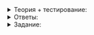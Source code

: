 
<details>
<summary>Теория + тестирование:</summary>

# Хорошие и плохие хеш-функции

Мы рассмотрели уже две хеш-функции для автомобильных номеров. Одна — простая — учитывала только цифровую часть. Другая — её вы написали сами — учитывала весь номер, но предварительно конвертировала его в строку. В этом уроке выясним, можно ли утверждать, что одна из них лучше другой, и разберёмся, что такое хорошая хеш-функция. Вы увидите:  `unordered_map`  может быть эффективным, только если выбранная хеш-функция хороша.

В этом уроке нам понадобится генератор случайных номеров:

```cpp
class PlateGenerator {
    char GenerateChar() {
        uniform_int_distribution<short> char_gen{0, static_cast<short>(possible_chars_.size() - 1)};
        return possible_chars_[char_gen(engine_)];
    }

    int GenerateNumber() {
        uniform_int_distribution<short> num_gen{0, 999};
        return num_gen(engine_);
    }

    int GenerateRegion() {
        uniform_int_distribution<short> region_gen{0, static_cast<short>(possible_regions_.size() - 1)};
        return possible_regions_[region_gen(engine_)];
    }

public:
    VehiclePlate Generate() {
        return VehiclePlate(GenerateChar(), GenerateChar(), GenerateNumber(), GenerateChar(), GenerateRegion());
    }

private:
    mt19937 engine_;

    // допустимые значения сохраним в static переменных
    // они объявлены inline, чтобы их определение не надо было выносить вне класса
    inline static const array possible_regions_
        = {1,  2,  102, 3,   4,   5,   6,   7,   8,  9,   10,  11,  12, 13,  113, 14,  15, 16,  116, 17, 18,
           19, 20, 21,  121, 22,  23,  93,  123, 24, 84,  88,  124, 25, 125, 26,  27,  28, 29,  30,  31, 32,
           33, 34, 35,  36,  136, 37,  38,  85,  39, 91,  40,  41,  82, 42,  142, 43,  44, 45,  46,  47, 48,
           49, 50, 90,  150, 190, 51,  52,  152, 53, 54,  154, 55,  56, 57,  58,  59,  81, 159, 60,  61, 161,
           62, 63, 163, 64,  164, 65,  66,  96,  67, 68,  69,  70,  71, 72,  73,  173, 74, 174, 75,  80, 76,
           77, 97, 99,  177, 199, 197, 777, 78,  98, 178, 79,  83,  86, 87,  89,  94,  95};

    // постфикс s у литерала тут недопустим, он приведёт к неопределённому поведению
    inline static const string_view possible_chars_ = "ABCEHKMNOPTXY"sv;
};

```

Протестируем генератор номеров, выведя десять случайных:

```cpp
...

int main() {
    static const int N = 10;
    PlateGenerator plate_gen;

    for (int i = 0; i < N; ++i) {
        cout << plate_gen.Generate() << endl;
    }
}

```

Проверяем:

```cpp
BT905B173
HO221X87
NC278N11
YY996Y95
YY970P17
ET798M13
XB421A16
MY878T59
XH035T159
KO681Y22

```

Номера выглядят как случайные. Протестируем с помощью этого генератора различные хеш-функции. Начнём с простой, учитывающей только цифровую часть:

```cpp
class VehiclePlate {
private:
    auto AsTuple() const {
        return tie(letters_, digits_, region_);
    }

public:
    bool operator==(const VehiclePlate& other) const {
        return AsTuple() == other.AsTuple();
    }

    bool operator<(const VehiclePlate& other) const {
        return AsTuple() < other.AsTuple();
    }

    VehiclePlate(char l0, char l1, int digits, char l2, int region)
        : letters_{l0, l1, l2}
        , digits_(digits)
        , region_(region) {
    }

    string ToString() const {
        ostringstream out;
        out << letters_[0] << letters_[1];
        out << setfill('0') << right << setw(3) << digits_;
        out << letters_[2] << setw(2) << region_;

        return out.str();
    }

    const array<char, 3>& GetLetters() const {
        return letters_;
    }

    int GetDigits() const {
        return digits_;
    }

    int GetRegion() const {
        return region_;
    }

private:
    array<char, 3> letters_;
    int digits_;
    int region_;
};

struct PlateHasherTrivial {
    size_t operator()(const VehiclePlate& plate) const {
        return static_cast<size_t>(plate.GetDigits());
    }
};

```

Для проверки эффективности контейнера с такой хеш-функцией добавим в него 50 000 случайных номеров и столько же поищем. Будем сравнивать  `unordered_set`  и обычный  `set`. Чтобы поставить контейнеры в равное положение, вначале сгенерируем случайные номера и сохраним их в вектор:

```cpp
#include "log_duration.h"

#include <algorithm>
#include <iterator>
#include <set>
#include <unordered_set>

...

int main() {
    static const int N = 50'000;

    PlateGenerator generator;
    vector<VehiclePlate> fill_vector;
    vector<VehiclePlate> find_vector;

    generate_n(back_inserter(fill_vector), N, [&]() {
        return generator.Generate();
    });
    generate_n(back_inserter(find_vector), N, [&]() {
        return generator.Generate();
    });

    int found;
    {
        LOG_DURATION("unordered_set");
        unordered_set<VehiclePlate, PlateHasherTrivial> container;
        for (auto& p : fill_vector) {
            container.insert(p);
        }
        found = count_if(find_vector.begin(), find_vector.end(), [&](const VehiclePlate& plate) {
            return container.count(plate) > 0;
        });
    }
    cout << "Найдено повторов (1): "s << found << endl;

    {
        LOG_DURATION("set");
        set<VehiclePlate> container;
        for (auto& p : fill_vector) {
            container.insert(p);
        }
        found = count_if(find_vector.begin(), find_vector.end(), [&](const VehiclePlate& plate) {
            return container.count(plate) > 0;
        });
    }
    cout << "Найдено повторов (2): "s << found << endl;
}

```

Соберём программу с оптимизацией и проверим результат:

```cpp
unordered_set: 371 ms
Найдено повторов (1): 9
set: 52 ms
Найдено повторов (2): 9

```

Оба алгоритма выдали одинаковый ответ, но  `unordered_set`, вопреки теоретической оценке сложности, оказался вовсе не быстрее, а, наоборот, примерно в семь раз медленнее.

----------

Как вы думаете, почему так происходит?

-   Возникает много коллизий,  `unordered_set`  не может работать эффективно при таких условиях.
    
-   Хеш-функция вычисляется медленно, а в обычном  `set`  ничего не нужно вычислять.
    
-   С  `unordered_set`  всё в порядке, просто попался хороший случай для  `set`  и он работает быстро.
    
-   Всё правильно — оценка худшего случая для  `unordered_set`  хуже, а в предыдущих уроках говорилось, что нужно обращать внимание на худший случай.
    

Мы подобрали неудачную хеш-функцию, она провоцирует коллизии. Хорошо, что это всего лишь коллизии номеров в контейнере, а не машин на дорогах! Однако результат не лучший.

----------

Сможете ли вы оценить примерное количество коллизий? Сколько номеров попадает в одну корзинку?

-   В каждой корзинке ровно один номер.
    
-   Не много, но и не мало — примерно 50 номеров в каждой корзинке.
    
-   Очень много, примерно по 5 000 номеров в каждой корзинке!
    
-   Все номера попали в одну корзинку.
    

Хеш-функция может принимать всего 1000 разных значений. Это значит, что будет задействовано примерно 1000 корзин. Так как номеров 50 000, на каждую корзину приходится по 50 номеров. Это очень большое количество коллизий. Вот почему желательно, чтобы хеш-функция учитывала все данные.

----------

Модифицируем хеш-функцию, чтобы она учитывала не только цифровую часть, но и код региона:

```cpp
struct PlateHasherRegion {
    size_t operator()(const VehiclePlate& plate) const {
        return static_cast<size_t>(plate.GetDigits() + plate.GetRegion() * 1000);
    }
};

...

unordered_set<VehiclePlate, PlateHasherRegion> container;

```

Умножая регион на 1000 и прибавляя цифровую часть, мы как бы объединяем два числа в одно, получая одно пятизначное или шестизначное число.

______________________________________________________________________________________________________________________________________________________________________________________________________________________________________________________________________________________________________________________________________________________________________________________________________________________________________________________________________________________________________________________________________________________________________________________________________________________________________________________________________________________________________________________________________________________________________________________________________________________________

Проверяем результат:

```
unordered_set: 19 ms
Найдено повторов (1): 9
set: 58 ms
Найдено повторов (2): 9

```

Скорость увеличилась многократно, и теперь неупорядоченный контейнер заметно выигрывает у своего «коллеги»  `set`. Но увеличим размер ещё, пускай количество номеров станет равно миллиону.

----------

Попробуйте предугадать, насколько эффективно  `unordered_set`  сможет справиться с миллионом. Помните, что количество кодов региона — 122. Как много коллизий можно ожидать?

-   Коллизий не будет, каждый номер попадёт в отдельную корзинку.
    
-   В одну корзину попадут 8–9 номеров, эффективность снизится.
    
-   Коллизий будет около 50 в каждой корзинке, как в прошлый раз. Будем опять существенно проигрывать обычному  `set`.
    
-   Все номера попадут в одну корзинку. Скорее всего, мы не дождёмся завершения программы.
    

Имеем 122 кода региона и 1000 цифровых частей. Всего получится 122 000 различных хешей, которые могут определять различные корзины. При распределении миллиона номеров получится по восемь-девять объектов в каждой корзине.

----------

Запустим программу и проверим эффективность контейнеров:

```
unordered_set: 2055 ms
Найдено повторов (1): 3791
set: 2455 ms
Найдено повторов (2): 3791

```

Неупорядоченный контейнер по-прежнему выигрывает, но уже не так сильно, как хотелось бы. Теперь представьте, что контейнер обрабатывает данные с камеры, установленной в Санкт-Петербурге. Подавляющее количество автомобильных номеров будут иметь коды регионов 78, 98, 178. Количество коллизий тогда будет существенно больше, а контейнер — менее эффективным.

Хорошо, последняя попытка. Возьмём хешер, который вы реализовали в прошлом уроке. Он использует строковое представление номера, а значит, учитывает все его данные. Ваша реализация могла выглядеть так:

```cpp
struct PlateHasherString {
    size_t operator()(const VehiclePlate& plate) const {
        return hasher(plate.ToString());
    }

    hash<string> hasher;
};

...

unordered_set<VehiclePlate, PlateHasherString> container;

```

На этот раз эффективность должна быть на высоте. Проверим это:

```
unordered_set: 2651 ms
Найдено повторов (1): 3791
set: 2462 ms
Найдено повторов (2): 3791

```

Однако нет, эффективность даже ухудшилась. Теперь контейнер проигрывает и  `set`.

----------

Как вы думаете, в чём причина?

-   Возникает много коллизий,  `unordered_set`  не может работать эффективно при таких условиях.
    
-   Хеш-функция вычисляется медленно, а в обычном  `set`  ничего не нужно вычислять.
    
-   С  `unordered_set`  всё в порядке, просто попался хороший случай для  `set`, и он работает очень быстро.
    
-   Всё правильно — оценка худшего случая для  `unordered_set`  хуже, а в предыдущих уроках говорилось, что нужно обращать внимание на худший случай.
    

Хеш-функция учитывает все данные, а значит, коллизий будет минимальное количество. На этот раз причина в другом: мы выбрали медленную хеш-функцию и теперь вынуждены использовать промежуточный поток, а также операции со  `string`  при каждом добавлении и поиске номера.  `set`  не требует вычисления строкового представления номера и работает быстрее.

</details>

<details>
<summary>Ответы:</summary>

# Ответы на задания

----------

Как вы думаете, почему так происходит?

-   **(+)**  Возникает много коллизий,  `unordered_set`  не может работать эффективно при таких условиях.
    
-   **(-)**  Хеш-функция вычисляется медленно, а в обычном  `set`  ничего не нужно вычислять.
    

> Она просто возвращает число. Это очень быстро!

-   **(-)**  С  `unordered_set`  всё в порядке, просто попался хороший случай для  `set`  и он работает быстро.

> `set`  всегда работает примерно одинаково.

-   **(-)**  Всё правильно — оценка худшего случая для  `unordered_set`  хуже, а в предыдущих уроках говорилось, что нужно обращать внимание на худший случай.

> Да, этот случай явно не лучший для  `unordered_set`. Но что-то в коде не так, иначе бы такого не произошло.

----------

Сможете ли вы оценить примерное количество коллизий? Сколько номеров попадает в одну корзинку?

-   **(-)**  В каждой корзинке ровно один номер.

> Это был бы идеальный случай, тогда бы  `unordered_set`  просто летал!

-   **(+)**  Не много, но и не мало — примерно 50 номеров в каждой корзинке.
    
-   **(-)**  Очень много, примерно по 5 000 номеров в каждой корзинке!
    

> Получается только десять корзинок? Маловато будет.

-   **(-)**  Все номера попали в одну корзинку.

> Такое могло быть возможно, если хеш-функция возвращала бы всегда одно и то же число. Но время работы  `unordered_set`  тогда было бы ещё хуже.

----------

Попробуйте предугадать, насколько эффективно  `unordered_set`  сможет справиться с миллионом. Помните, что количество кодов региона — 122. Как много коллизий можно ожидать?

-   **(-)**  Коллизий не будет, каждый номер попадёт в отдельную корзинку.

> Такого нельзя утверждать практически никогда. Даже если все хеши разные, контейнер иногда складывает объекты в одну корзину.

-   **(+)**  В одну корзину попадут 8–9 номеров, эффективность снизится.
    
-   **(-)**  Коллизий будет около 50 в каждой корзинке, как в прошлый раз. Будем опять существенно проигрывать обычному  `set`.
    

> На этот раз поменьше.

-   **(-)**  Все номера попадут в одну корзинку. Скорее всего, мы не дождёмся завершения программы.

> Это было бы грустно, но, к счастью, коллизий значительно меньше.

----------

Как вы думаете, в чём причина?

-   **(-)**  Возникает много коллизий,  `unordered_set`  не может работать эффективно при таких условиях.

> Такой была причина во всех предыдущих примерах, но не в этот раз!

-   **(+)**  Хеш-функция вычисляется медленно, а в обычном  `set`  ничего не нужно вычислять.
    
-   **(-)**  С  `unordered_set`  всё в порядке, просто попался хороший случай для  `set`, и он работает очень быстро.
    

> Проблема именно в  `unordered_set`: мы увидели, что его скорость ухудшилась.

-   **(-)**  Всё правильно — оценка худшего случая для  `unordered_set`  хуже, а в предыдущих уроках говорилось, что нужно обращать внимание на худший случай.

> Мы уже видели, как  `unordered_set`  выигрывает у  `set`, значит, контейнер не так уж и плох.

</details>

<details>
<summary>Задание:</summary>

## Задание

Бенчмарк из этого урока попал на стол генеральному директору «‎Ассоциария», и он пришёл в ярость, увидев, что в коде автостоянки используется неэффективная хеш-функция. Создайте новый хешер  `struct PlateHasherAll`, который:

-   будет быстро вычислять хеш-функцию, не прибегая к строковым и потоковым операциям,
-   будет учитывать все данные автомобильного номера,
-   не будет выдавать одинаковые хеши для разных номеров.

### Ограничения

Исправьте только хешер  `PlateHasherAll`. Не меняйте другие классы и функции программы, которые есть в заготовке кода.

### Что отправлять на проверку

Код заготовки с исправленным хешером  `PlateHasherAll`.

### Пример

Пример для тестирования дан в заготовке. Если всё сделано правильно, эффективность увеличится.

### Подсказка

-   Учитывайте, что к буквам  `char`  можно применять числовые операции. Вычтя из неё  `'A'`, получите двузначное число.
-   Используйте принцип, который применялся для того, чтобы учесть цифровую часть и регион. Его можно обобщить на несколько чисел, если суммарное количество цифр не превышает 19 — столько может вместить  `int64_t`.
-   Вам, скорее всего, понадобится 64-битная арифметика, используйте тип  `uint64_t`. Также вы можете использовать суффикс  `ULL`  для чисел:  `10'000'000'000ULL`.

</details>
